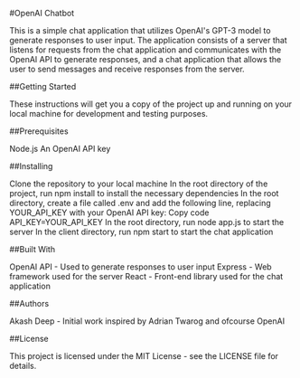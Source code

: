 #OpenAI Chatbot

This is a simple chat application that utilizes OpenAI's GPT-3 model to generate responses to user input. The application consists of a server that listens for requests from the chat application and communicates with the OpenAI API to generate responses, and a chat application that allows the user to send messages and receive responses from the server.

##Getting Started

These instructions will get you a copy of the project up and running on your local machine for development and testing purposes.

##Prerequisites

Node.js
An OpenAI API key

##Installing

Clone the repository to your local machine
In the root directory of the project, run npm install to install the necessary dependencies
In the root directory, create a file called .env and add the following line, replacing YOUR_API_KEY with your OpenAI API key:
Copy code
API_KEY=YOUR_API_KEY
In the root directory, run node app.js to start the server
In the client directory, run npm start to start the chat application

##Built With

OpenAI API - Used to generate responses to user input
Express - Web framework used for the server
React - Front-end library used for the chat application

##Authors

Akash Deep - Initial work inspired by Adrian Twarog and ofcourse OpenAI

##License

This project is licensed under the MIT License - see the LICENSE file for details.




